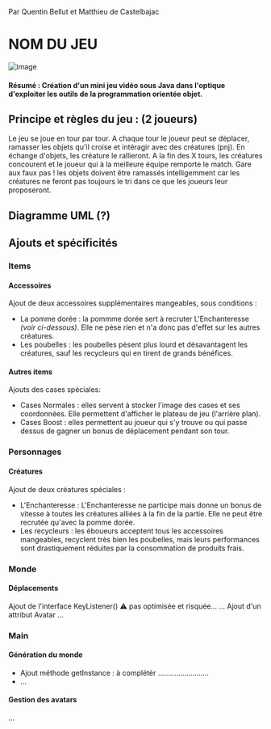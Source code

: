 Par Quentin Bellut et Matthieu de Castelbajac
# NOM DU JEU

![image](https://user-images.githubusercontent.com/47456539/70671291-d5b22b00-1c7b-11ea-95f2-9dd5f688013d.PNG)

#### Résumé : Création d'un mini jeu vidéo sous Java dans l'optique d'exploiter les outils de la programmation orientée objet.
         
## Principe et règles du jeu : (2 joueurs)

  Le jeu se joue en tour par tour. 
  A chaque tour le joueur peut se déplacer, ramasser les objets qu'il croise et intéragir avec des créatures (pnj).
  En échange d'objets, les créature le rallieront.
  A la fin des X tours, les créatures concourent et  le joueur qui à la meilleure équipe remporte le match.
  Gare aux faux pas ! les objets doivent être ramassés intelligemment car les créatures ne feront pas toujours le tri dans ce que les joueurs leur proposeront.
  
## Diagramme UML (?)

## Ajouts et spécificités

  ### Items
  #### Accessoires 
  Ajout de deux accessoires supplémentaires mangeables, sous conditions : 
  * La pomme dorée : la pommme dorée sert à recruter L'Enchanteresse *(voir ci-dessous)*. Elle ne pèse rien et n'a donc pas d'effet sur les autres créatures.
  * Les poubelles : les poubelles pèsent plus lourd et désavantagent les créatures, sauf les recycleurs qui en tirent de grands bénéfices.
  #### Autres items
  Ajouts des cases spéciales:
  * Cases Normales : elles servent à stocker l'image des cases et ses coordonnées. Elle permettent d'afficher le plateau de jeu (l'arrière plan).
  * Cases Boost : elles permettent au joueur qui s'y trouve ou qui passe dessus de gagner un bonus de déplacement pendant son tour.
  
  ### Personnages
  #### Créatures
  Ajout de deux créatures spéciales :
  * L'Enchanteresse : L'Enchanteresse ne participe mais donne un bonus de vitesse à toutes les créatures alliées à la fin de la partie. Elle ne peut être recrutée qu'avec la pomme dorée.
  * Les recycleurs : les éboueurs acceptent tous les accessoires mangeables, recyclent très bien les poubelles, mais leurs performances sont drastiquement réduites par la consommation de produits frais. 
 
  ### Monde  
  #### Déplacements
  Ajout de l'interface KeyListener() :warning: pas optimisée et risquée...
  ...
  Ajout d'un attribut Avatar
  ...
  ### Main
  #### Génération du monde
  * Ajout méthode getInstance : à complétér .........................
  * ...
  #### Gestion des avatars 
  ...
  
